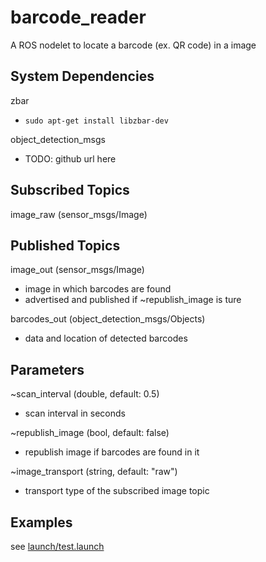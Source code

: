 # barcode_reader
A ROS nodelet to locate a barcode (ex. QR code) in a image

## System Dependencies
zbar
* `sudo apt-get install libzbar-dev`

object_detection_msgs
* TODO: github url here

## Subscribed Topics
image_raw (sensor_msgs/Image)

## Published Topics
image_out (sensor_msgs/Image)
* image in which barcodes are found
* advertised and published if ~republish_image is ture

barcodes_out (object_detection_msgs/Objects)
* data and location of detected barcodes

## Parameters
~scan_interval (double, default: 0.5)
* scan interval in seconds

~republish_image (bool, default: false)
* republish image if barcodes are found in it

~image_transport (string, default: "raw")
* transport type of the subscribed image topic

## Examples
see [launch/test.launch](launch/test.launch)